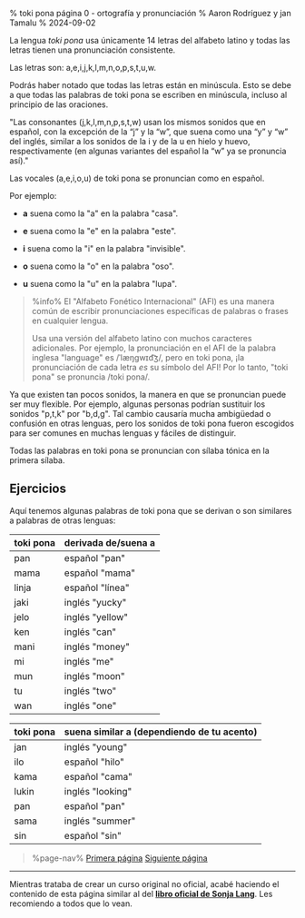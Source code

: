 % toki pona página 0 - ortografía y pronunciación
% Aaron Rodríguez y jan Tamalu
% 2024-09-02

La lengua *toki pona* usa únicamente 14 letras del alfabeto latino
y todas las letras tienen una pronunciación consistente. 

Las letras son: a,e,i,j,k,l,m,n,o,p,s,t,u,w.

Podrás haber notado que todas las letras están en minúscula. Esto se debe
a que todas las palabras de toki pona se escriben en minúscula, incluso al principio de las oraciones.

"Las consonantes (j,k,l,m,n,p,s,t,w) usan los mismos sonidos que en español, con la excepción de la “j” y la “w”, que suena como una “y” y “w” del inglés, similar a los sonidos de la i y de la u en hielo y huevo, respectivamente (en algunas variantes del español la “w” ya se pronuncia así)."

Las vocales (a,e,i,o,u) de toki pona se pronuncian como en español.

Por ejemplo:

* **a** suena como la "a" en la palabra "casa".

* **e** suena como la "e" en la palabra "este".

* **i** suena como la "i" en la palabra "invisible".

* **o** suena como la "o" en la palabra "oso". 

* **u** suena como la "u" en la palabra "lupa".

> %info%
> El "Alfabeto Fonético Internacional" (AFI) es una manera común 
de escribir pronunciaciones específicas de palabras o frases en cualquier lengua. 
>
> Usa una versión del alfabeto latino con muchos caracteres 
>adicionales. Por ejemplo, la pronunciación en el AFI de la palabra inglesa "language" es
> /ˈlæŋɡwɪd͡ʒ/, pero en toki pona, ¡la pronunciación de cada letra _es_ su
> símbolo del AFI! Por lo tanto, "toki pona" se pronuncia /toki pona/.

Ya que existen tan pocos sonidos, la manera en que se pronuncian puede ser muy
flexible. Por ejemplo, algunas personas podrían sustituir los sonidos "p,t,k" por "b,d,g".
Tal cambio causaría mucha ambigüedad o confusión en otras lenguas, pero
los sonidos de toki pona fueron escogidos para ser comunes en muchas lenguas y fáciles de
distinguir.

Todas las palabras en toki pona se pronuncian con sílaba tónica en la primera sílaba.

## Ejercicios 

Aquí tenemos algunas palabras de toki pona que se derivan o son similares a palabras de otras lenguas:

| toki pona | derivada de/suena a |
|-----------|---------------------|
| pan       | español "pan"       |
| mama      | español "mama"      |
| linja     | español "línea"     |
| jaki      | inglés "yucky"      |
| jelo      | inglés "yellow"     |
| ken       | inglés "can"        |
| mani      | inglés "money"      |
| mi        | inglés "me"         |
| mun       | inglés "moon"       |
| tu        | inglés "two"        |
| wan       | inglés "one"        |

| toki pona | suena similar a (dependiendo de tu acento) |
|-----------|--------------------------------------------|
| jan       | inglés "young"                             |
| ilo       | español "hilo"                             |
| kama      | español "cama"                             |
| lukin     | inglés "looking"                           |
| pan       | español "pan"                              |
| sama      | inglés "summer"                            |
| sin       | español "sin"                              |

> %page-nav%
> [Primera página](es)
> [Siguiente página](es/1)

---

Mientras trataba de crear un curso original no oficial, acabé haciendo
el contenido de esta página similar al del [**libro oficial de Sonja
Lang**](https://tokipona.org/). Les recomiendo a todos que lo vean.
